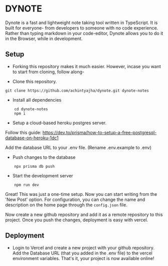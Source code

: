 # DYNOTE

Dynote is a fast and lightweight note taking tool written in TypeScript. It is built for everyone- from developers to someone with no code experience. Rather than typing markdown in your code-editor, Dynote allows you to do it in the Browser, while in development.

## Setup

- Forking this repository makes it much easier. However, incase you want to start from cloning, follow along-

- Clone this repository.

```shell
git clone https://github.com/achintyajha/dynote.git dynote-notes
```

- Install all dependencies

```shell
    cd dynote-notes
    npm i
```

- Setup a cloud-based heroku postgres server.

Follow this guide: <https://dev.to/prisma/how-to-setup-a-free-postgresql-database-on-heroku-1dc1>

Add the database URL to your .env file. (Rename .env.example to .env)

- Push changes to the database

```shell
    npx prisma db push
```

- Start the development server

```shell
    npm run dev
```

Great! This was just a one-time setup. Now you can start writing from the 'New Post' option. For configuration, you can change the name and description on the home page through the `config.json` file.

Now create a new github repository and add it as a remote repository to this project. Once you push the changes, deployment is easy with vercel.

## Deployment

- Login to Vercel and create a new project with your github repository. Add the Database URL (that you added in the .env file) to the vercel environment variables. That's it, your project is now available online!

